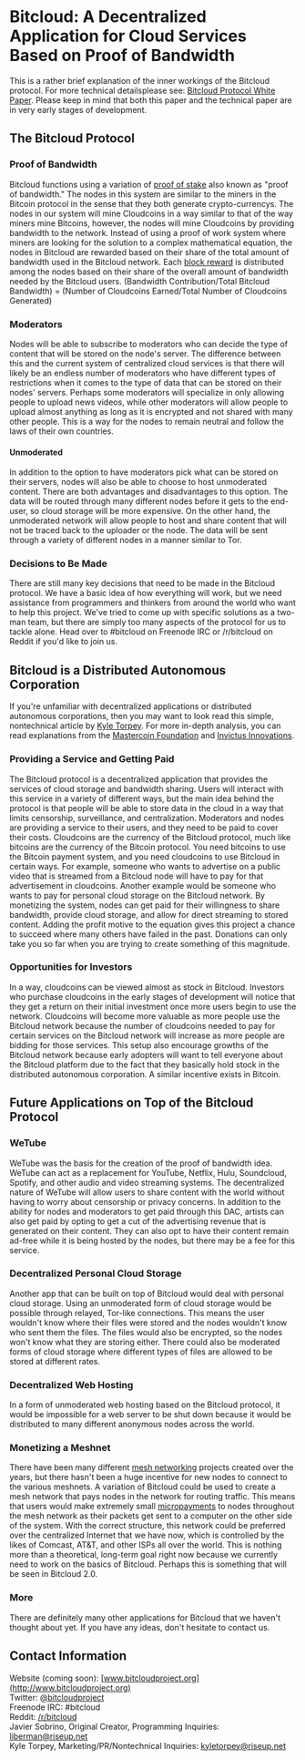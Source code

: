 # Bitcloud: A Decentralized Application for Cloud Services Based on Proof of Bandwidth

This is a rather brief explanation of the inner workings of the Bitcloud protocol. For more technical detailsplease see: [Bitcloud Protocol White Paper](https://github.com/wetube/bitcloud/blob/master/bitcloud.org). Please keep in mind that  both this paper and the technical paper are in very early stages of development.

## The Bitcloud Protocol

### Proof of Bandwidth

Bitcloud functions using a variation of [proof of stake](https://bitcoin.it/wiki/Proof_of_Stake) also known as "proof of bandwidth." The nodes in this system are similar to the miners in the Bitcoin protocol in the sense that they both generate crypto-currencys. The nodes in our system will mine Cloudcoins in a way similar to that of the way miners mine Bitcoins, however, the nodes will mine Cloudcoins by providing bandwidth to the network. Instead of using a proof of work system where miners are looking for the solution to a complex mathematical equation, the nodes in Bitcloud are rewarded based on their share of the total amount of bandwidth used in the Bitcloud network. Each [block reward](https://en.bitcoin.it/wiki/Mining) is distributed among the nodes based on their share of the overall amount of bandwidth needed by the Bitcloud users. 
(Bandwidth Contribution/Total Bitcloud Bandwidth) = (Number of Cloudcoins Earned/Total Number of Cloudcoins Generated)

### Moderators

Nodes will be able to subscribe to moderators who can decide the type of content that will be stored on the node's server. The difference between this and the current system of centralized cloud services is that there will likely be an endless number of moderators who have different types of restrictions when it comes to the type of data that can be stored on their nodes' servers. Perhaps some moderators will specialize in only allowing people to upload news videos, while other moderators will allow people to upload almost anything as long as it is encrypted and not shared with many other people. This is a way for the nodes to remain neutral and follow the laws of their own countries.

#### Unmoderated

In addition to the option to have moderators pick what can be stored on their servers, nodes will also be able to choose to host unmoderated content. There are both advantages and disadvantages to this option. The data will be routed through many different nodes before it gets to the end-user, so cloud storage will be more expensive. On the other hand, the unmoderated network will allow people to host and share content that will not be traced back to the uploader or the node. The data will be sent through a variety of different nodes in a manner similar to Tor.

### Decisions to Be Made

There are still many key decisions that need to be made in the Bitcloud protocol. We have a basic idea of how everything will work, but we need assistance from programmers and thinkers from around the world who want to help this project. We've tried to come up with specific solutions as a two-man team, but there are simply too many aspects of the protocol for us to tackle alone. Head over to #bitcloud on Freenode IRC or /r/bitcloud on Reddit if you'd like to join us.

## Bitcloud is a Distributed Autonomous Corporation

If you're unfamiliar with decentralized applications or distributed autonomous corporations, then you may want to look read this simple, nontechnical article by [Kyle Torpey](http://newswax.com/2014/01/implications-crypto-assets-part-3-distributed-autonomous-corporations/). For more in-depth analysis, you can read explanations from the [Mastercoin Foundation](https://github.com/DavidJohnstonCEO/DecentralizedApplications/blob/master/README.md) and [Invictus Innovations](http://letstalkbitcoin.com/bitcoin-and-the-three-laws-of-robotics/#.UjjO0mTFT7v).

### Providing a Service and Getting Paid

The Bitcloud protocol is a decentralized application that provides the services of cloud storage and bandwidth sharing. Users will interact with this service in a variety of different ways, but the main idea behind the protocol is that people will be able to store data in the cloud in a way that limits censorship, surveillance, and centralization. Moderators and nodes are providing a service to their users, and they need to be paid to cover their costs. Cloudcoins are the currency of the Bitcloud protocol, much like bitcoins are the currency of the Bitcoin protocol. You need bitcoins to use the Bitcoin payment system, and you need cloudcoins to use Bitcloud in certain ways. For example, someone who wants to advertise on a public video that is streamed from a Bitcloud node will have to pay for that advertisement in cloudcoins. Another example would be someone who wants to pay for personal cloud storage on the Bitcloud network. By monetizing the system, nodes can get paid for their willingness to share bandwidth, provide cloud storage, and allow for direct streaming to stored content. Adding the profit motive to the equation gives this project a chance to succeed where many others have failed in the past. Donations can only take you so far when you are trying to create something of this magnitude.

### Opportunities for Investors

In a way, cloudcoins can be viewed almost as stock in Bitcloud. Investors who purchase cloudcoins in the early stages of development will notice that they get a return on their initial investment once more users begin to use the network. Cloudcoins will become more valuable as more people use the Bitcloud network because the number of cloudcoins needed to pay for certain services on the Bitcloud network will increase as more people are bidding for those services. This setup also encourage growths of the Bitcloud network because early adopters will want to tell everyone about the Bitcloud platform due to the fact that they basically hold stock in the distributed autonomous corporation. A similar incentive exists in Bitcoin.

## Future Applications on Top of the Bitcloud Protocol
### WeTube

WeTube was the basis for the creation of the proof of bandwidth idea. WeTube can act as a replacement for YouTube, Netflix, Hulu, Soundcloud, Spotify, and other audio and video streaming systems. The decentralized nature of WeTube will allow users to share content with the world without having to worry about censorship or privacy concerns. In addition to the ability for nodes and moderators to get paid through this DAC, artists can also get paid by opting to get a cut of the advertising revenue that is generated on their content. They can also opt to have their content remain ad-free while it is being hosted by the nodes, but there may be a fee for this service.

### Decentralized Personal Cloud Storage

Another app that can be built on top of Bitcloud would deal with personal cloud storage. Using an unmoderated form of cloud storage would be possible through relayed, Tor-like connections. This means the user wouldn't know where their files were stored and the nodes wouldn't know who sent them the files. The files would also be encrypted, so the nodes won't know what they are storing either. There could also be moderated forms of cloud storage where different types of files are allowed to be stored at different rates.

### Decentralized Web Hosting

In a form of unmoderated web hosting based on the Bitcloud protocol, it would be impossible for a web server to be shut down because it would be distributed to many different anonymous nodes across the world.

### Monetizing a Meshnet

There have  been many different [mesh networking](https://en.wikipedia.org/wiki/Meshnet) projects created over the years, but there hasn't been a huge incentive for new nodes to connect to the various meshnets. A variation of Bitcloud could be used to create a mesh network that pays nodes in the network for routing traffic. This means that users would make extremely small [micropayments](https://en.wikipedia.org/wiki/Micropayments) to nodes throughout the mesh network as their packets get sent to a computer on the other side of the system. With the correct structure, this network could be preferred over the centralized Internet that we have now, which is controlled by the likes of Comcast, AT&T, and other ISPs all over the world. This is nothing more than a theoretical, long-term goal right now because we currently need to work on the basics of Bitcloud. Perhaps this is something that will be seen in Bitcloud 2.0.

### More

There are definitely many other applications for Bitcloud that we haven't thought about yet. If you have any ideas, don't hesitate to contact us.

## Contact Information

Website (coming soon): [www.bitcloudproject.org](http://www.bitcloudproject.org)  
Twitter: [@bitcloudproject](http://www.twitter.com/bitcloudproject)  
Freenode IRC: #bitcloud  
Reddit: [/r/bitcloud](http://www.reddit.com/r/bitcloud)  
Javier Sobrino, Original Creator, Programming Inquiries: liberman@riseup.net  
Kyle Torpey, Marketing/PR/Nontechnical Inquiries: kyletorpey@riseup.net
